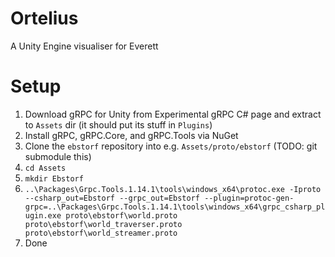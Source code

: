 # Ortelius
A Unity Engine visualiser for Everett

# Setup

1. Download gRPC for Unity from Experimental gRPC C# page and extract to `Assets` dir (it should put its stuff in `Plugins`)
2. Install gRPC, gRPC.Core, and gRPC.Tools via NuGet
3. Clone the `ebstorf` repository into e.g. `Assets/proto/ebstorf` (TODO: git submodule this)
4. `cd Assets`
5. `mkdir Ebstorf`
6. `..\Packages\Grpc.Tools.1.14.1\tools\windows_x64\protoc.exe -Iproto --csharp_out=Ebstorf --grpc_out=Ebstorf --plugin=protoc-gen-grpc=..\Packages\Grpc.Tools.1.14.1\tools\windows_x64\grpc_csharp_plugin.exe proto\ebstorf\world.proto proto\ebstorf\world_traverser.proto proto\ebstorf\world_streamer.proto`
7. Done
